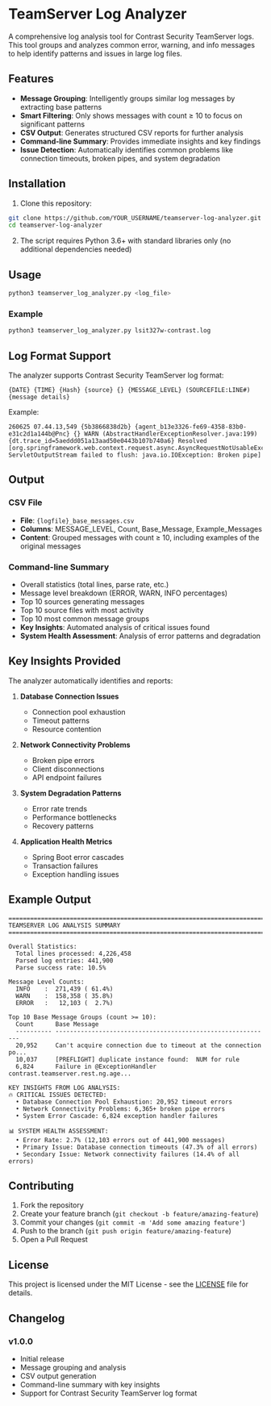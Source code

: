 # TeamServer Log Analyzer

A comprehensive log analysis tool for Contrast Security TeamServer logs. This tool groups and analyzes common error, warning, and info messages to help identify patterns and issues in large log files.

## Features

- **Message Grouping**: Intelligently groups similar log messages by extracting base patterns
- **Smart Filtering**: Only shows messages with count ≥ 10 to focus on significant patterns
- **CSV Output**: Generates structured CSV reports for further analysis
- **Command-line Summary**: Provides immediate insights and key findings
- **Issue Detection**: Automatically identifies common problems like connection timeouts, broken pipes, and system degradation

## Installation

1. Clone this repository:
```bash
git clone https://github.com/YOUR_USERNAME/teamserver-log-analyzer.git
cd teamserver-log-analyzer
```

2. The script requires Python 3.6+ with standard libraries only (no additional dependencies needed)

## Usage

```bash
python3 teamserver_log_analyzer.py <log_file>
```

### Example
```bash
python3 teamserver_log_analyzer.py lsit327w-contrast.log
```

## Log Format Support

The analyzer supports Contrast Security TeamServer log format:
```
{DATE} {TIME} {Hash} {source} {} {MESSAGE_LEVEL} (SOURCEFILE:LINE#) {message details}
```

Example:
```
260625 07.44.13,549 {5b3866838d2b} {agent_b13e3326-fe69-4358-83b0-e31c2d1a144b@Pnc} {} WARN (AbstractHandlerExceptionResolver.java:199) {dt.trace_id=5aeddd051a13aad50e0443b107b740a6} Resolved [org.springframework.web.context.request.async.AsyncRequestNotUsableException: ServletOutputStream failed to flush: java.io.IOException: Broken pipe]
```

## Output

### CSV File
- **File**: `{logfile}_base_messages.csv`
- **Columns**: MESSAGE_LEVEL, Count, Base_Message, Example_Messages
- **Content**: Grouped messages with count ≥ 10, including examples of the original messages

### Command-line Summary
- Overall statistics (total lines, parse rate, etc.)
- Message level breakdown (ERROR, WARN, INFO percentages)
- Top 10 sources generating messages
- Top 10 source files with most activity
- Top 10 most common message groups
- **Key Insights**: Automated analysis of critical issues found
- **System Health Assessment**: Analysis of error patterns and degradation

## Key Insights Provided

The analyzer automatically identifies and reports:

1. **Database Connection Issues**
   - Connection pool exhaustion
   - Timeout patterns
   - Resource contention

2. **Network Connectivity Problems**
   - Broken pipe errors
   - Client disconnections
   - API endpoint failures

3. **System Degradation Patterns**
   - Error rate trends
   - Performance bottlenecks
   - Recovery patterns

4. **Application Health Metrics**
   - Spring Boot error cascades
   - Transaction failures
   - Exception handling issues

## Example Output

```
================================================================================
TEAMSERVER LOG ANALYSIS SUMMARY
================================================================================

Overall Statistics:
  Total lines processed: 4,226,458
  Parsed log entries: 441,900
  Parse success rate: 10.5%

Message Level Counts:
  INFO    :  271,439 ( 61.4%)
  WARN    :  158,358 ( 35.8%)
  ERROR   :   12,103 (  2.7%)

Top 10 Base Message Groups (count >= 10):
  Count      Base Message
  ---------- ------------------------------------------------------------
  20,952     Can't acquire connection due to timeout at the connection po...
  10,037     [PREFLIGHT] duplicate instance found:  NUM for rule
  6,824      Failure in @ExceptionHandler contrast.teamserver.rest.ng.age...

KEY INSIGHTS FROM LOG ANALYSIS:
🔥 CRITICAL ISSUES DETECTED:
  • Database Connection Pool Exhaustion: 20,952 timeout errors
  • Network Connectivity Problems: 6,365+ broken pipe errors
  • System Error Cascade: 6,824 exception handler failures

📊 SYSTEM HEALTH ASSESSMENT:
  • Error Rate: 2.7% (12,103 errors out of 441,900 messages)
  • Primary Issue: Database connection timeouts (47.3% of all errors)
  • Secondary Issue: Network connectivity failures (14.4% of all errors)
```

## Contributing

1. Fork the repository
2. Create your feature branch (`git checkout -b feature/amazing-feature`)
3. Commit your changes (`git commit -m 'Add some amazing feature'`)
4. Push to the branch (`git push origin feature/amazing-feature`)
5. Open a Pull Request

## License

This project is licensed under the MIT License - see the [LICENSE](LICENSE) file for details.

## Changelog

### v1.0.0
- Initial release
- Message grouping and analysis
- CSV output generation
- Command-line summary with key insights
- Support for Contrast Security TeamServer log format
